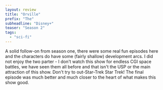 ```yaml
---
layout: review
title: "Orville"
prefix: "The"
subheadline: "Disney+"
teaser: "Season 2"
tags:
  - "sci-fi"
---
```


A solid follow-on from season one, there were some real fun episodes here and the
characters do have some (fairly shallow) development arcs. I did not enjoy the
two parter - I don't watch this show for endless CGI space battles, we have
seen them all before and that isn't the USP or the main attraction of this show. Don't try to
out-Star-Trek Star Trek! The final episode was much better and much closer to the
heart of what makes this show good.
